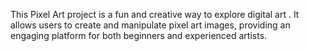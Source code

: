 This Pixel Art project is a fun and creative way to explore digital art . It allows users to create and manipulate pixel art images, providing an engaging platform for both beginners and experienced artists.

